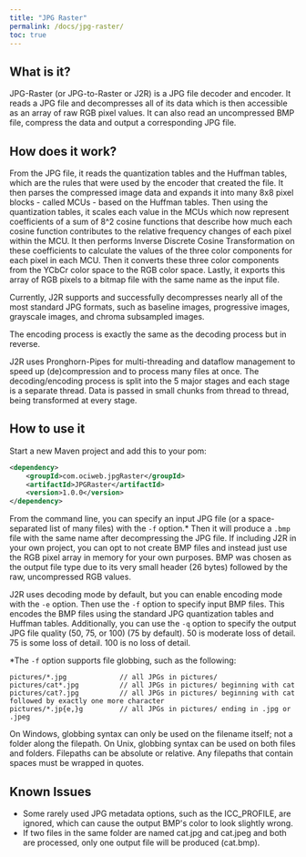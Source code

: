 ```yaml
---
title: "JPG Raster"
permalink: /docs/jpg-raster/
toc: true
---
```

## What is it?
JPG-Raster (or JPG-to-Raster or J2R) is a JPG file decoder and encoder.
It reads a JPG file and decompresses all of its data which is then accessible as an array of raw RGB pixel values.
It can also read an uncompressed BMP file, compress the data and output a corresponding JPG file.

## How does it work?
From the JPG file, it reads the quantization tables and the Huffman tables, which are the rules that were used by the encoder that created the file.
It then parses the compressed image data and expands it into many 8x8 pixel blocks - called MCUs - based on the Huffman tables.
Then using the quantization tables, it scales each value in the MCUs which now represent coefficients of a sum of 8^2 cosine functions that describe how much each cosine function contributes to the relative frequency changes of each pixel within the MCU.
It then performs Inverse Discrete Cosine Transformation on these coefficients to calculate the values of the three color components for each pixel in each MCU.
Then it converts these three color components from the YCbCr color space to the RGB color space.
Lastly, it exports this array of RGB pixels to a bitmap file with the same name as the input file.

Currently, J2R supports and successfully decompresses nearly all of the most standard JPG formats, such as baseline images, progressive images, grayscale images, and chroma subsampled images.

The encoding process is exactly the same as the decoding process but in reverse.

J2R uses Pronghorn-Pipes for multi-threading and dataflow management to speed up (de)compression and to process many files at once. The decoding/encoding process is split into the 5 major stages and each stage is a separate thread. Data is passed in small chunks from thread to thread, being transformed at every stage.

## How to use it
Start a new Maven project and add this to your pom:
```xml
<dependency>
	<groupId>com.ociweb.jpgRaster</groupId>
	<artifactId>JPGRaster</artifactId>
	<version>1.0.0</version>
</dependency>
```

From the command line, you can specify an input JPG file (or a space-separated list of many files) with the `-f` option.*
Then it will produce a `.bmp` file with the same name after decompressing the JPG file.
If including J2R in your own project, you can opt to not create BMP files and instead just use the RGB pixel array in memory for your own purposes.
BMP was chosen as the output file type due to its very small header (26 bytes) followed by the raw, uncompressed RGB values.

J2R uses decoding mode by default, but you can enable encoding mode with the `-e` option.
Then use the `-f` option to specify input BMP files.
This encodes the BMP files using the standard JPG quantization tables and Huffman tables.
Additionally, you can use the `-q` option to specify the output JPG file quality (50, 75, or 100) (75 by default).
50 is moderate loss of detail.
75 is some loss of detail.
100 is no loss of detail.

*The `-f` option supports file globbing, such as the following:
```
pictures/*.jpg             // all JPGs in pictures/
pictures/cat*.jpg          // all JPGs in pictures/ beginning with cat
pictures/cat?.jpg          // all JPGs in pictures/ beginning with cat followed by exactly one more character
pictures/*.jp{e,}g         // all JPGs in pictures/ ending in .jpg or .jpeg
```
On Windows, globbing syntax can only be used on the filename itself; not a folder along the filepath.
On Unix, globbing syntax can be used on both files and folders.
Filepaths can be absolute or relative.
Any filepaths that contain spaces must be wrapped in quotes.

## Known Issues
* Some rarely used JPG metadata options, such as the ICC_PROFILE, are ignored, which can cause the output BMP's color to look slightly wrong.
* If two files in the same folder are named cat.jpg and cat.jpeg and both are processed, only one output file will be produced (cat.bmp).